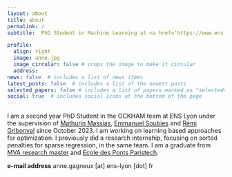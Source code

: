 ```yaml
---
layout: about
title: about
permalink: /
subtitle:  PhD Student in Machine Learning at <a href='https://www.ens-lyon.fr'>ENS de Lyon</a>.

profile:
  align: right
  image: anne.jpg
  image_circular: false # crops the image to make it circular
  address:
news: false  # includes a list of news items
latest_posts: false  # includes a list of the newest posts
selected_papers: false # includes a list of papers marked as "selected={true}"
social: true  # includes social icons at the bottom of the page
---
```


I am a second year PhD Student in the OCKHAM team at ENS Lyon under the supervision of <a href='https://mathurinm.github.io'>Mathurin Massias</a>,  <a href='https://www.irit.fr/~Emmanuel.Soubies'>Emmanuel Soubies</a> and <a href='https://people.irisa.fr/Remi.Gribonval'>Rémi Gribonval</a> since October 2023. I am working on learning based approaches for optimization. I previously did a research internship, focusing on sorted penalties for sparse regression, in the same team. I am a graduate from <a href='https://www.master-mva.com'>MVA research master</a> and <a href='https://ecoledesponts.fr'>Ecole des Ponts Paristech</a>.

**e-mail address** anne.gagneux [at] ens-lyon [dot] fr

